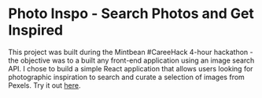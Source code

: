 # Photo Inspo - Search Photos and Get Inspired

This project was built during the Mintbean #CareeHack 4-hour hackathon - the objective was to a built any front-end application using an image search API. I chose to build a simple React application that allows users looking for photographic inspiration to search and curate a selection of images from Pexels. Try it out <a href="https://github.com/robinnong/photohack">here</a>.